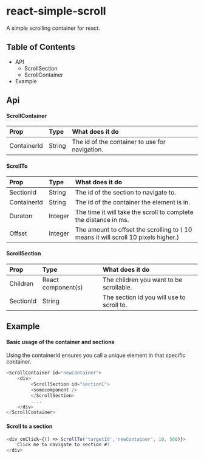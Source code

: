 
# react-simple-scroll
A simple scrolling container for react.

## Table of Contents

*   API
    *  ScrollSection
    *  ScrollContainer
*   Example


## Api

#### ScrollContainer

| Prop     | Type | What does it do |
| :-------- | :---- | :-------- |
| ContainerId   | String   | The id of the container to use for navigation. |

#### ScrollTo

| Prop     | Type | What does it do |
| :-------- | :---- | :-------- |
| SectionId   | String   | The id of the section to navigate to. |
| ContainerId   | String   | The id of the container the element is in. |
| Duraton   |  Integer   | The time it will take the scroll to complete the distance in ms.|
| Offset   |  Integer   | The amount to offset the scrolling to ( 10 means it will scroll 10 pixels higher.)|


#### ScrollSection

| Prop     | Type | What does it do |
| :-------- | :---- | :-------- |
| Children   | React component(s)   | The children you want to be scrollable.
| SectionId   | String   | The section id you will use to scroll to.


## Example

#### Basic usage of the container and sections

Using the containerId ensures you call a unique element in that specific container.

```javascript
<ScrollContainer id="newContainer">
    <div>
         <ScrollSection id="section1">
         <somecomponent />
         </ScrollSection>
         ....
    </div>
</ScrollContainer>
```

#### Scroll to a section

```javascript
<div onClick={() => ScrollTo('targetId','newContainer', 10, 500)}>
	Click me to navigate to section #1
</div>
```
